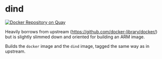 # dind

[![Docker Repository on Quay](https://quay.io/repository/armswarm/docker/status "Docker Repository on Quay")](https://quay.io/repository/armswarm/docker)

Heavily borrows from upstream (https://github.com/docker-library/docker/) but is slightly slimmed down and oriented for building an ARM image.

Builds the `docker` image and the `dind` image, tagged the same way as in upstream.

